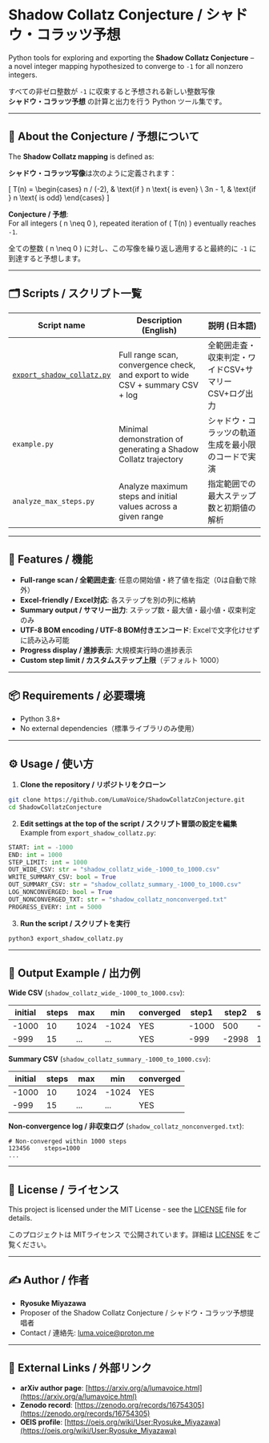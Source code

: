 # Shadow Collatz Conjecture / シャドウ・コラッツ予想

Python tools for exploring and exporting the **Shadow Collatz Conjecture** –  
a novel integer mapping hypothesized to converge to `-1` for all nonzero integers.

すべての非ゼロ整数が `-1` に収束すると予想される新しい整数写像  
**シャドウ・コラッツ予想** の計算と出力を行う Python ツール集です。

---

## 📖 About the Conjecture / 予想について

The **Shadow Collatz mapping** is defined as:

**シャドウ・コラッツ写像**は次のように定義されます：

\[
T(n) =
\begin{cases}
n / (-2), & \text{if } n \text{ is even} \\
3n - 1, & \text{if } n \text{ is odd}
\end{cases}
\]

**Conjecture / 予想**:  
For all integers \( n \neq 0 \), repeated iteration of \( T(n) \) eventually reaches `-1`.

全ての整数 \( n \neq 0 \) に対し、この写像を繰り返し適用すると最終的に `-1` に到達すると予想します。

---

## 🗂 Scripts / スクリプト一覧

| Script name | Description (English) | 説明 (日本語) |
|-------------|------------------------|--------------|
| [`export_shadow_collatz.py`](export_shadow_collatz.py) | Full range scan, convergence check, and export to wide CSV + summary CSV + log | 全範囲走査・収束判定・ワイドCSV+サマリーCSV+ログ出力 |
| `example.py` | Minimal demonstration of generating a Shadow Collatz trajectory | シャドウ・コラッツの軌道生成を最小限のコードで実演 |
| `analyze_max_steps.py` | Analyze maximum steps and initial values across a given range | 指定範囲での最大ステップ数と初期値の解析 |

---

## 🚀 Features / 機能

- **Full-range scan / 全範囲走査**: 任意の開始値・終了値を指定（0は自動で除外）
- **Excel-friendly / Excel対応**: 各ステップを別の列に格納
- **Summary output / サマリー出力**: ステップ数・最大値・最小値・収束判定のみ
- **UTF-8 BOM encoding / UTF-8 BOM付きエンコード**: Excelで文字化けせずに読み込み可能
- **Progress display / 進捗表示**: 大規模実行時の進捗表示
- **Custom step limit / カスタムステップ上限**（デフォルト 1000）

---

## 📦 Requirements / 必要環境

- Python 3.8+
- No external dependencies（標準ライブラリのみ使用）

---

## ⚙️ Usage / 使い方

1. **Clone the repository / リポジトリをクローン**
```bash
git clone https://github.com/LumaVoice/ShadowCollatzConjecture.git
cd ShadowCollatzConjecture
```

2. **Edit settings at the top of the script / スクリプト冒頭の設定を編集**  
   Example from `export_shadow_collatz.py`:
```python
START: int = -1000
END: int = 1000
STEP_LIMIT: int = 1000
OUT_WIDE_CSV: str = "shadow_collatz_wide_-1000_to_1000.csv"
WRITE_SUMMARY_CSV: bool = True
OUT_SUMMARY_CSV: str = "shadow_collatz_summary_-1000_to_1000.csv"
LOG_NONCONVERGED: bool = True
OUT_NONCONVERGED_TXT: str = "shadow_collatz_nonconverged.txt"
PROGRESS_EVERY: int = 5000
```

3. **Run the script / スクリプトを実行**
```bash
python3 export_shadow_collatz.py
```

---

## 📂 Output Example / 出力例

**Wide CSV** (`shadow_collatz_wide_-1000_to_1000.csv`):

| initial | steps | max | min | converged | step1 | step2 | step3 | ... |
|---------|-------|-----|-----|-----------|-------|-------|-------|-----|
| -1000   | 10    | 1024 | -1024 | YES | -1000 | 500 | -250 | ... |
| -999    | 15    | ... | ... | YES | -999  | -2998 | 1499 | ... |

**Summary CSV** (`shadow_collatz_summary_-1000_to_1000.csv`):

| initial | steps | max | min | converged |
|---------|-------|-----|-----|-----------|
| -1000   | 10    | 1024 | -1024 | YES |
| -999    | 15    | ... | ... | YES |

**Non-convergence log / 非収束ログ** (`shadow_collatz_nonconverged.txt`):
```
# Non-converged within 1000 steps
123456    steps=1000
...
```

---

## 📜 License / ライセンス

This project is licensed under the MIT License - see the [LICENSE](LICENSE) file for details.

このプロジェクトは MITライセンス で公開されています。詳細は [LICENSE](LICENSE) をご覧ください。

---

## ✍️ Author / 作者

- **Ryosuke Miyazawa**  
- Proposer of the Shadow Collatz Conjecture / シャドウ・コラッツ予想提唱者  
- Contact / 連絡先: luma.voice@proton.me

---

## 🔗 External Links / 外部リンク

- **arXiv author page**: [https://arxiv.org/a/lumavoice.html](https://arxiv.org/a/lumavoice.html)
- **Zenodo record**: [https://zenodo.org/records/16754305](https://zenodo.org/records/16754305)
- **OEIS profile**: [https://oeis.org/wiki/User:Ryosuke_Miyazawa](https://oeis.org/wiki/User:Ryosuke_Miyazawa)
